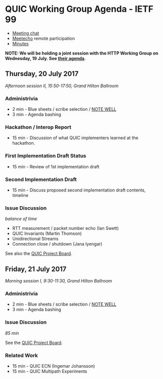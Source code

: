 # QUIC Working Group Agenda - IETF 99

* [Meeting chat](xmpp:quic@jabber.ietf.org?join)
* [Meetecho](http://www.meetecho.com/ietf99/quic) remote participation
* [Minutes](http://etherpad.tools.ietf.org:9000/p/notes-ietf-99-quic)


**NOTE: We will be holding a joint session with the HTTP Working Group on Wednesday, 19 July. See [their agenda](https://github.com/httpwg/wg-materials/blob/gh-pages/ietf99/agenda.md).**


## Thursday, 20 July 2017

_Afternoon session II, 15:50-17:50, Grand Hilton Ballroom_

### Administrivia

* 2 min - Blue sheets / scribe selection / [NOTE WELL](https://www.ietf.org/about/note-well.html)
* 3 min - Agenda bashing

### Hackathon / Interop Report

* 15 min - Discussion of what QUIC implementers learned at the hackathon.

### First Implementation Draft Status

* 15 min - Review of 1st implementation draft

### Second Implementation Draft

* 15 min - Discuss proposed second implementation draft contents, timeline

### Issue Discussion

*balance of time*

- RTT measurement / packet number echo (Ian Swett)
- QUIC Invariants (Martin Thomson)
- Unidirectional Streams
- Connection close / shutdown (Jana Iyengar)

See also the [QUIC Project Board](https://github.com/quicwg/base-drafts/projects/2).


## Friday, 21 July 2017

_Morning session I, 9:30-11:30, Grand Hilton Ballroom_

### Administrivia

* 2 min - Blue sheets / scribe selection / [NOTE WELL](https://www.ietf.org/about/note-well.html)
* 3 min - Agenda bashing

### Issue Discussion

*85 min*

See the [QUIC Project Board](https://github.com/quicwg/base-drafts/projects/2).

### Related Work

* 15 min - QUIC ECN (Ingemar Johansson)
* 15 min - QUIC Multipath Experiments